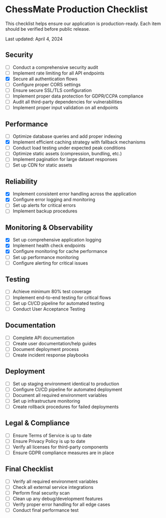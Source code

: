 # ChessMate Production Checklist

This checklist helps ensure our application is production-ready. Each item should be verified before public release.

Last updated: April 4, 2024

## Security

- [ ] Conduct a comprehensive security audit
- [ ] Implement rate limiting for all API endpoints
- [x] Secure all authentication flows
- [ ] Configure proper CORS settings
- [ ] Ensure secure SSL/TLS configuration
- [ ] Implement proper data protection for GDPR/CCPA compliance
- [ ] Audit all third-party dependencies for vulnerabilities
- [ ] Implement proper input validation on all endpoints

## Performance

- [ ] Optimize database queries and add proper indexing
- [x] Implement efficient caching strategy with fallback mechanisms
- [ ] Conduct load testing under expected peak conditions
- [ ] Optimize static assets (compression, bundling, etc.)
- [ ] Implement pagination for large dataset responses
- [ ] Set up CDN for static assets

## Reliability

- [x] Implement consistent error handling across the application
- [x] Configure error logging and monitoring
- [ ] Set up alerts for critical errors
- [ ] Implement backup procedures

## Monitoring & Observability

- [x] Set up comprehensive application logging
- [x] Implement health check endpoints
- [x] Configure monitoring for cache performance
- [ ] Set up performance monitoring
- [ ] Configure alerting for critical issues

## Testing

- [ ] Achieve minimum 80% test coverage
- [ ] Implement end-to-end testing for critical flows
- [ ] Set up CI/CD pipeline for automated testing
- [ ] Conduct User Acceptance Testing

## Documentation

- [ ] Complete API documentation
- [ ] Create user documentation/help guides
- [ ] Document deployment process
- [ ] Create incident response playbooks

## Deployment

- [ ] Set up staging environment identical to production
- [ ] Configure CI/CD pipeline for automated deployment
- [ ] Document all required environment variables
- [ ] Set up infrastructure monitoring
- [ ] Create rollback procedures for failed deployments

## Legal & Compliance

- [ ] Ensure Terms of Service is up to date
- [ ] Ensure Privacy Policy is up to date
- [ ] Verify all licenses for third-party components
- [ ] Ensure GDPR compliance measures are in place

## Final Checklist

- [ ] Verify all required environment variables
- [ ] Check all external service integrations
- [ ] Perform final security scan
- [ ] Clean up any debug/development features
- [ ] Verify proper error handling for all edge cases
- [ ] Conduct final performance test
